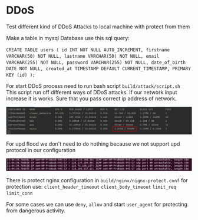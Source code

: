 # DDoS
Test different kind of DDoS Attacks to local machine with protect from them

Make a table in mysql Database use this sql query:

`
CREATE TABLE users (
id INT NOT NULL AUTO_INCREMENT,
firstname VARCHAR(50) NOT NULL,
lastname VARCHAR(50) NOT NULL,
email VARCHAR(255) NOT NULL,
password VARCHAR(255) NOT NULL,
date_of_birth DATE NOT NULL,
created_at TIMESTAMP DEFAULT CURRENT_TIMESTAMP,
PRIMARY KEY (id)
);
`

For start DDoS process need to run bash script `build/attack/script.sh`
This script run off different ways of DDoS attacks. If our network input increase it is works. Sure that you pass correct ip address of network.

![Picture](2023-04-17_19-15.png)

For upd flood we don't need to do nothing because we not support upd protocol in our configuration

![Picture](2023-04-17_21-06.png)

There is protect nginx configuration in `build/nginx/nignx-protect.conf` for protection use:
`client_header_timeout`
`client_body_timeout`
`limit_req`
`limit_conn`

For some cases we can use `deny`, `allow` and start `user_agent` for protecting from dangerous activity.
